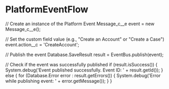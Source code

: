 # PlatformEventFlow


// Create an instance of the Platform Event
Message_c__e event = new Message_c__e();

// Set the custom field value (e.g., "Create an Account" or "Create a Case")
event.action__c = 'CreateAccount';

// Publish the event
Database.SaveResult result = EventBus.publish(event);

// Check if the event was successfully published
if (result.isSuccess()) {
    System.debug('Event published successfully. Event ID: ' + result.getId());
} else {
    for (Database.Error error : result.getErrors()) {
        System.debug('Error while publishing event: ' + error.getMessage());
    }
}
